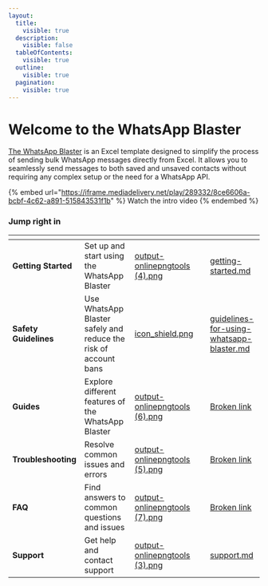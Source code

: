 ```yaml
---
layout:
  title:
    visible: true
  description:
    visible: false
  tableOfContents:
    visible: true
  outline:
    visible: true
  pagination:
    visible: true
---
```


# Welcome to the WhatsApp Blaster

[The WhatsApp Blaster](https://pythonandvba.com/whatsapp-bot) is an Excel template designed to simplify the process of sending bulk WhatsApp messages directly from Excel. It allows you to seamlessly send messages to both saved and unsaved contacts without requiring any complex setup or the need for a WhatsApp API.

{% embed url="https://iframe.mediadelivery.net/play/289332/8ce6606a-bcbf-4c62-a891-515843531f1b" %}
Watch the intro video
{% endembed %}

### Jump right in

<table data-view="cards"><thead><tr><th></th><th></th><th data-hidden data-card-cover data-type="files"></th><th data-hidden></th><th data-hidden data-card-target data-type="content-ref"></th></tr></thead><tbody><tr><td><strong>Getting Started</strong></td><td>Set up and start using the WhatsApp Blaster</td><td><a href=".gitbook/assets/output-onlinepngtools (4).png">output-onlinepngtools (4).png</a></td><td></td><td><a href="fundamentals/getting-started.md">getting-started.md</a></td></tr><tr><td><strong>Safety Guidelines</strong></td><td>Use WhatsApp Blaster safely and reduce the risk of account bans</td><td><a href=".gitbook/assets/icon_shield.png">icon_shield.png</a></td><td></td><td><a href="fundamentals/guidelines-for-using-whatsapp-blaster.md">guidelines-for-using-whatsapp-blaster.md</a></td></tr><tr><td><strong>Guides</strong></td><td>Explore different features of the WhatsApp Blaster</td><td><a href=".gitbook/assets/output-onlinepngtools (6).png">output-onlinepngtools (6).png</a></td><td></td><td><a href="broken-reference">Broken link</a></td></tr><tr><td><strong>Troubleshooting</strong></td><td>Resolve common issues and errors</td><td><a href=".gitbook/assets/output-onlinepngtools (5).png">output-onlinepngtools (5).png</a></td><td></td><td><a href="broken-reference">Broken link</a></td></tr><tr><td><strong>FAQ</strong></td><td>Find answers to common questions and issues</td><td><a href=".gitbook/assets/output-onlinepngtools (7).png">output-onlinepngtools (7).png</a></td><td></td><td><a href="broken-reference">Broken link</a></td></tr><tr><td><strong>Support</strong></td><td>Get help and contact support</td><td><a href=".gitbook/assets/output-onlinepngtools (3).png">output-onlinepngtools (3).png</a></td><td></td><td><a href="fundamentals/support.md">support.md</a></td></tr></tbody></table>
